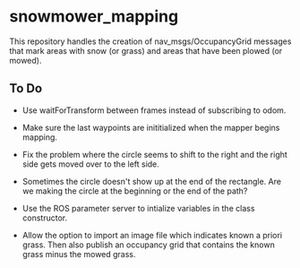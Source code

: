 # snowmower_mapping
This repository handles the creation of nav_msgs/OccupancyGrid messages that mark areas with snow (or grass) and areas that have been plowed (or mowed).

## To Do
* Use waitForTransform between frames instead of subscribing to odom.

* Make sure the last waypoints are inititialized when the mapper begins mapping.

* Fix the problem where the circle seems to shift to the right and the right side gets moved over to the left side.

* Sometimes the circle doesn't show up at the end of the rectangle. Are we making the circle at the beginning or the end of the path?

* Use the ROS parameter server to intialize variables in the class constructor.

* Allow the option to import an image file which indicates known a priori grass. Then also publish an occupancy grid that contains the known grass minus the mowed grass.